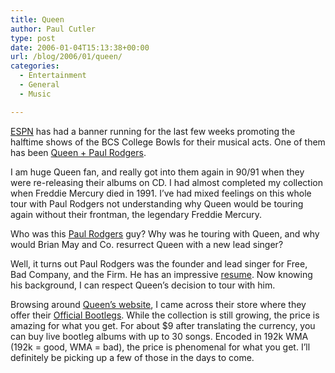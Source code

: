 ```yaml
---
title: Queen
author: Paul Cutler
type: post
date: 2006-01-04T15:13:38+00:00
url: /blog/2006/01/queen/
categories:
  - Entertainment
  - General
  - Music

---
```

[ESPN][1] has had a banner running for the last few weeks promoting the halftime shows of the BCS College Bowls for their musical acts. One of them has been [Queen + Paul Rodgers][2].

I am huge Queen fan, and really got into them again in 90/91 when they were re-releasing their albums on CD. I had almost completed my collection when Freddie Mercury died in 1991. I&#8217;ve had mixed feelings on this whole tour with Paul Rodgers not understanding why Queen would be touring again without their frontman, the legendary Freddie Mercury.

Who was this [Paul Rodgers][3] guy? Why was he touring with Queen, and why would Brian May and Co. resurrect Queen with a new lead singer?

Well, it turns out Paul Rodgers was the founder and lead singer for Free, Bad Company, and the Firm. He has an impressive [resume][3]. Now knowing his background, I can respect Queen&#8217;s decision to tour with him.

Browsing around [Queen&#8217;s website][4], I came across their store where they offer their [Official Bootlegs][5]. While the collection is still growing, the price is amazing for what you get. For about $9 after translating the currency, you can buy live bootleg albums with up to 30 songs. Encoded in 192k WMA (192k = good, WMA = bad), the price is phenomenal for what you get. I&#8217;ll definitely be picking up a few of those in the days to come.

 [1]: http://www.espn.com
 [2]: http://www.queenpluspaulrodgers.com/
 [3]: http://www.paulrodgers.com/bio.htm
 [4]: http://www.queenonline.com/index2.php?section=4&feature=16
 [5]: http://www.7digital.com/shops/assets/queen/bootlegs.asp
